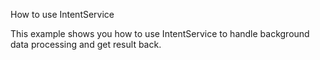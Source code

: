 How to use IntentService

This example shows you how to use IntentService to handle background data processing and get result back.

